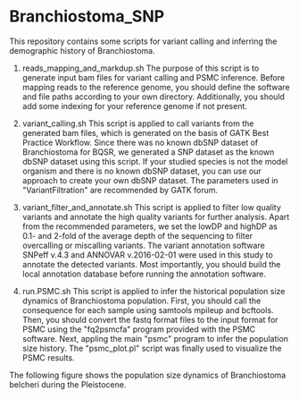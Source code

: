 # Branchiostoma_SNP
This repository contains some scripts for variant calling and inferring the demographic history of Branchiostoma.

1. reads_mapping_and_markdup.sh
The purpose of this script is to generate input bam files for variant calling and PSMC inference. Before mapping reads to the reference genome, you should define the software and file paths according to your own directory. Additionally, you should add some indexing for your reference genome if not present.

2. variant_calling.sh
This script is applied to call variants from the generated bam files, which is generated on the basis of GATK Best Practice Workflow. Since there was no known dbSNP dataset of Branchiostoma for BQSR, we generated a SNP dataset as the known dbSNP dataset using this script. If your studied species is not the model organism and there is no known dbSNP dataset, you can use our approach to create your own dbSNP dataset. The parameters used in "VariantFiltration" are recommended by GATK forum.

3. variant_filter_and_annotate.sh
This script is applied to filter low quality variants and annotate the high quality variants for further analysis. Apart from the recommended parameters, we set the lowDP and highDP as 0.1- and 2-fold of the average depth of the sequencing to filter overcalling or miscalling variants. The variant annotation software SNPeff v.4.3 and ANNOVAR v.2016-02-01 were used in this study to annotate the detected variants. Most importantly, you should build the local annotation database before running the annotation software.

4. run.PSMC.sh
This script is applied to infer the historical population size dynamics of Branchiostoma population. First, you should call the consequence for each sample using samtools mpileup and bcftools. Then, you should convert the fastq format files to the input format for PSMC using the "fq2psmcfa" program provided with the PSMC software. Next, appling the main "psmc" program to infer the population size history. The "psmc_plot.pl" script was finally used to visualize the PSMC results. 

The following figure shows the population size dynamics of Branchiostoma belcheri during the Pleistocene.




